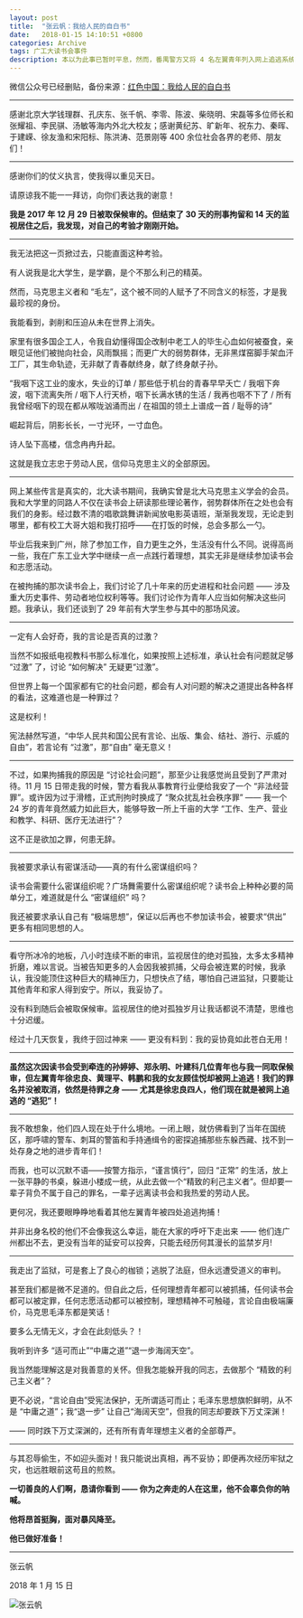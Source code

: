 ```yaml
---
layout: post
title:  "张云帆：我给人民的自白书"
date:   2018-01-15 14:10:51 +0800
categories: Archive
tags: 广工大读书会事件
description: 本以为此事已暂时平息，然而，番禺警方又将 4 名左翼青年列入网上追逃系统，誓要将读书会的参与者都打入牢狱。重获自由的张云帆，觉得无论如何不能再沉默。
---
```


微信公众号已经删贴，备份来源：[红色中国：我给人民的自白书](http://redchinacn.org/portal.php?mod=view&aid=34210)

---

感谢北京大学钱理群、孔庆东、张千帆、李零、陈波、柴晓明、宋磊等多位师长和张耀祖、李民骐、汤敏等海内外北大校友；感谢黄纪苏、旷新年、祝东力、秦晖、于建嵘、徐友渔和宋阳标、陈洪涛、范景刚等 400 余位社会各界的老师、朋友们！

---

感谢你们的仗义执言，使我得以重见天日。

请原谅我不能一一拜访，向你们表达我的谢意！

**我是 2017 年 12 月 29 日被取保候审的。但结束了 30 天的刑事拘留和 14 天的监视居住之后，我发现，对自己的考验才刚刚开始。**

---

我无法把这一页掀过去，只能直面这种考验。

有人说我是北大学生，是学霸，是个不那么利己的精英。

然而，马克思主义者和 “毛左”，这个被不同的人赋予了不同含义的标签，才是我最珍视的身份。

我能看到，剥削和压迫从未在世界上消失。

家里有很多国企工人，令我自幼懂得国企改制中老工人的毕生心血如何被蚕食，亲眼见证他们被抛向社会，风雨飘摇；而更广大的弱势群体，无非黑煤窑脚手架血汗工厂，其生命轨迹，无非献了青春献终身，献了终身献子孙。

“我咽下这工业的废水，失业的订单 / 那些低于机台的青春早早夭亡 / 我咽下奔波，咽下流离失所 / 咽下人行天桥，咽下长满水锈的生活 / 我再也咽不下了 / 所有我曾经咽下的现在都从喉咙汹涌而出 / 在祖国的领土上谱成一首 / 耻辱的诗”

崛起背后，阴影长长，一寸光环，一寸血色。

诗人坠下高楼，信念冉冉升起。

这就是我立志忠于劳动人民，信仰马克思主义的全部原因。

---

网上某些传言是真实的，北大读书期间，我确实曾是北大马克思主义学会的会员。我和大学里的同路人不仅在读书会上研读那些理论著作，弱势群体所在之处也会有我们的身影。经过数不清的唱歌跳舞讲新闻放电影英语班，渐渐我发现，无论走到哪里，都有校工大哥大姐和我打招呼——在打饭的时候，总会多那么一勺。

毕业后我来到广州，除了参加工作，自力更生之外，生活没有什么不同。说得高尚一些，我在广东工业大学中继续一点一点践行着理想，其实无非是继续参加读书会和志愿活动。

在被拘捕的那次读书会上，我们讨论了几十年来的历史进程和社会问题 —— 涉及重大历史事件、劳动者地位权利等等。我们讨论作为青年人应当如何解决这些问题。我承认，我们还谈到了 29 年前有大学生参与其中的那场风波。

---

一定有人会好奇，我的言论是否真的过激？

当然不如报纸电视教科书那么标准化，如果按照上述标准，承认社会有问题就足够 “过激” 了，讨论 “如何解决” 无疑更“过激”。

但世界上每一个国家都有它的社会问题，都会有人对问题的解决之道提出各种各样的看法，这难道也是一种罪过？

这是权利！

宪法赫然写道，“中华人民共和国公民有言论、出版、集会、结社、游行、示威的自由”，若言论有 “过激”，那“自由” 毫无意义！

---

不过，如果拘捕我的原因是 “讨论社会问题”，那至少让我感觉尚且受到了严肃对待。11 月 15 日带走我的时候，警方看我从事教育行业便给我安了一个 “非法经营罪”。或许因为过于滑稽，正式刑拘时换成了 “聚众扰乱社会秩序罪” —— 我一个 24 岁的青年竟然威力如此巨大，能够导致一所上千亩的大学 “工作、生产、营业和教学、科研、医疗无法进行”？

这不正是欲加之罪，何患无辞。

---

我被要求承认有密谋活动——真的有什么密谋组织吗？

读书会需要什么密谋组织呢？广场舞需要什么密谋组织呢？读书会上种种必要的简单分工，难道就是什么 “密谋组织” 吗？

我还被要求承认自己有 “极端思想”，保证以后再也不参加读书会，被要求“供出” 更多有相同思想的人。

---

看守所冰冷的地板，八小时连续不断的审讯，监视居住的绝对孤独，太多太多精神折磨，难以言说。当被告知更多的人会因我被抓捕，父母会被连累的时候，我承认，我没能顶住这种巨大的精神压力，只想快点了结，哪怕自己进监狱，只要能让其他青年和家人得到安宁。所以，我妥协了。

没有料到随后会被取保候审。监视居住的绝对孤独岁月让我话都说不清楚，思维也十分迟缓。

经过十几天恢复，我终于回过神来 —— 更没有料到：我的妥协竟如此苍白无用！

---

**虽然这次因读书会受到牵连的孙婷婷、郑永明、叶建科几位青年也与我一同取保候审，但左翼青年徐忠良、黄理平、韩鹏和我的女友顾佳悦却被网上追逃！我们的罪名并没被取消，依然是待罪之身 —— 尤其是徐忠良四人，他们现在就是被网上追逃的 “逃犯”！**

---

我不敢想象，他们四人现在处于什么境地。一闭上眼，就仿佛看到了当年在国统区，那呼啸的警车、刺耳的警笛和手持通缉令的密探追捕那些东躲西藏、找不到一处存身之地的进步青年们！

而我，也可以沉默不语——按警方指示，“谨言慎行”，回归 “正常” 的生活，放上一张平静的书桌，躲进小楼成一统，从此去做一个“精致的利己主义者”。但却要一辈子背负不属于自己的罪名，一辈子远离读书会和我热爱的劳动人民。

更何况，我还要眼睁睁地看着其他左翼青年被四处追逃拘捕！

并非出身名校的他们不会像我这么幸运，能在大家的呼吁下走出来 —— 他们连广州都出不去，更没有当年的延安可以投奔，只能去经历何其漫长的监禁岁月!

---

我走出了监狱，可是套上了良心的枷锁；逃脱了法庭，但永远遭受道义的审判。

甚至我们都是微不足道的。但自此之后，任何理想青年都可以被抓捕，任何读书会都可以被定罪，任何志愿活动都可以被控制，理想精神不可触碰，言论自由极端廉价，马克思毛泽东都是笑话！

要多么无情无义，才会在此刻低头？！

我听到许多 “适可而止”“中庸之道”“退一步海阔天空”。

我当然能理解这是对我善意的关怀。但我怎能躲开我的同志，去做那个 “精致的利己主义者”？

更不必说，“言论自由”受宪法保护，无所谓适可而止；毛泽东思想旗帜鲜明，从不是 “中庸之道”；我“退一步” 让自己“海阔天空”，但我的同志却要跌下万丈深渊！

—— 同时跌下万丈深渊的，还有所有青年理想主义者的全部尊严。

---

与其忍辱偷生，不如迎头面对！我只能说出真相，再不妥协；即便再次经历牢狱之灾，也远胜眼前这苟且的煎熬。

**一切善良的人们啊，恳请你看到 —— 你为之奔走的人在这里，他不会辜负你的呐喊。**

**他将昂首挺胸，面对暴风降至。**

**他已做好准备！**

---
张云帆

2018 年 1 月 15 日

![张云帆](https://raw.githubusercontent.com/Info-cn/Terminus/master/assets/images/01-zhang-yun-fan.png)
